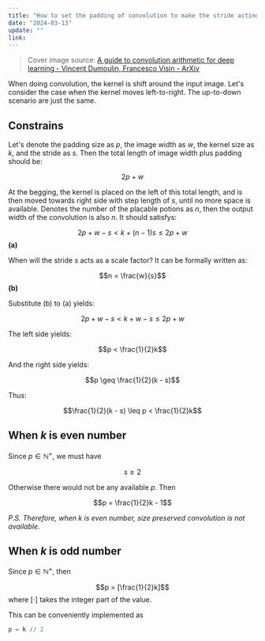 ```yaml
---
title: "How to set the padding of convolution to make the stride acting as a scale factor"
date: "2024-03-13"
update: ""
link:
---
```


> Cover image source: [A guide to convolution arithmetic for deep learning - Vincent Dumoulin, Francesco Visin - ArXiv](https://arxiv.org/abs/1603.07285)

When doing convolution, the kernel is shift around the input image. Let's consider the case when the kernel moves left-to-right. The up-to-down scenario are just the same.

## Constrains

Let's denote the padding size as $p$, the image width as $w$, the kernel size as $k$, and the stride as $s$. Then the total length of image width plus padding should be:

$$2p + w$$

At the begging, the kernel is placed on the left of this total length, and is then moved towards right side with step length of $s$, until no more space is available. Denotes the number of the placable potions as $n$, then the output width of the convolution is also $n$. It should satisfys:

$$2p + w - s < k + (n-1) s \leq 2p + w$$ __(a)__

When will the stride $s$ acts as a scale factor? It can be formally written as:

$$n = \frac{w}{s}$$ __(b)__

Substitute (b) to (a) yields:

$$2p + w - s < k + w - s \leq 2p + w$$

The left side yields:

$$p < \frac{1}{2}k$$

And the right side yields:

$$p \geq \frac{1}{2}(k - s)$$

Thus:

$$\frac{1}{2}(k - s) \leq p < \frac{1}{2}k$$

## When $k$ is even number

Since $p \in \mathbb{N}^{+}$, we must have

$$s \geq 2$$

Otherwise there would not be any available $p$. Then

$$p = \frac{1}{2}k - 1$$

_P.S. Therefore, when $k$ is even number, size preserved convolution is not available._

## When $k$ is odd number

Since $p \in \mathbb{N}^{+}$, then

$$p = [\frac{1}{2}k]$$
where $[\cdot]$ takes the integer part of the value.

This can be conveniently implemented as

```python
p = k // 2
```